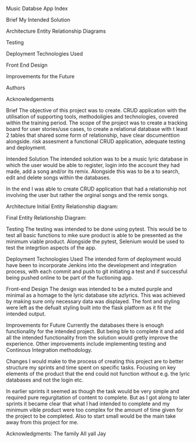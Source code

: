 Music Databse App
Index

Brief
  My Intended Solution

Architecture
  Entity Relationship Diagrams

Testing

Deployment
  Technologies Used

Front End Design

Improvements for the Future

Authors

Acknowledgements

Brief
The objective of this project was to create. CRUD application with the utilisation of supporting tools, methodoligies and technologies, covered within the training period. The scope of the project was to create a tracking board for user stories/use cases, to create a relational database with t least 2 tables that shared some form of relationship, have clear documenttion alongside. risk assesment a functional CRUD application, adequate testing and deployment.

  Intended Solution 
The intended solution was to be a music lyric database in which the user would be able to register, login into the account they had made, add a song and/or its remix. Alongside this was to be a to search, edit and delete songs within the databases.

In the end I was able to create  CRUD application that had a relationship not involving the user but rather the orginal songs and the remix songs.

Architecture
  Initial Entity Relationship diagram:
  
  
  
  Final Entity Relationship Diagram:
  
  
  
Testing
The testing was intended to be done using pytest. This would be to test all basic functions to mke sure product is able to be presented as the minimum viable product. Alongside the pytest, Selenium would be used to test the integrtion aspects of the app.


Deployment Technologies Used
The intended form of deployment would have been to incorporate Jenkins into the development and integration process, with each commit and push to git initiating a test and if successful being pushed online to be part of the fuctioning app.


Front-end Design
The design was intended to be a muted purple and minimal as a homage to the lyric database site azlyrics. This was achieved by making sure only necessary data was displayed. The font and styling were left as the defualt styling built into the flask platform as it fit the intended output.


Improvements for Future
Currently the databases there is enough functionality for the intended project. But being ble to complete it and add all the intended functionality from the solution would gretly improve the experience. Other improvements include implementing testing and Continous Integration methodology. 

Changes I would make to the process of creating this project are to better structure my sprints and time spent on specific tasks. Focusing on key elements of the product that the end could not function without e.g. the lyric databases and not the login etc.

In earlier sprints it seemed as though the task would be very simple and required pure regurgitation of content to complete. But as I got along to later sprints it became clear that what I had intended to complete and my minimum vible product were too complex for the amount of time given for the project to be completed. Also to start small would be the main take away from this project for me.

Acknowledgments:
The family
All yall
Jay

 
